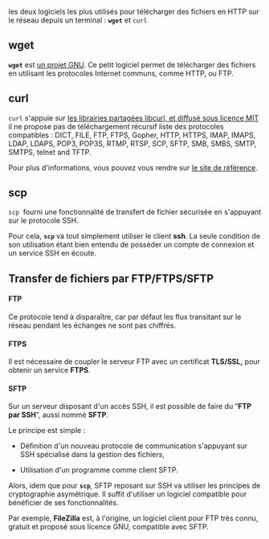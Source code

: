 les deux logiciels les plus utilisés pour télécharger des fichiers en HTTP sur le réseau depuis un terminal : **`wget`** et `curl`

## wget
**`wget`** est [un projet GNU](https://www.gnu.org/software/wget/). Ce petit logiciel permet de télécharger des fichiers en utilisant les protocoles Internet communs, comme HTTP, ou FTP.


## curl
`curl` s'appuie sur [les librairies partagées libcurl, et diffusé sous licence MIT](https://curl.se/)
il ne propose pas de téléchargement récursif
liste des protocoles compatibles : DICT, FILE, FTP, FTPS, Gopher, HTTP, HTTPS, IMAP, IMAPS, LDAP, LDAPS, POP3, POP3S, RTMP, RTSP, SCP, SFTP, SMB, SMBS, SMTP, SMTPS, telnet and TFTP.

Pour plus d'informations, vous pouvez vous rendre sur [le site de référence](https://curl.haxx.se/).


## scp
`scp`  fourni une fonctionnalité de transfert de fichier sécurisée en s'appuyant sur le protocole SSH. 

Pour cela, **`scp`** va tout simplement utiliser le client **ssh**. La seule condition de son utilisation étant bien entendu de posséder un compte de connexion et un service SSH en écoute.


## Transfer de fichiers par FTP/FTPS/SFTP

#### **FTP**
Ce protocole tend à disparaître, car par défaut les flux transitant sur le réseau pendant les échanges ne sont pas chiffrés. 

#### FTPS
Il est nécessaire de coupler le serveur FTP avec un certificat **TLS/SSL,** pour obtenir un service **FTPS**. 

#### SFTP
Sur un serveur disposant d'un accès SSH, il est possible de faire du “**FTP par SSH**”, aussi nommé **SFTP**.

Le principe est simple :

- Définition d'un nouveau protocole de communication s'appuyant sur SSH spécialisé dans la gestion des fichiers,
    
- Utilisation d'un programme comme client SFTP.
    

Alors, idem que pour **`scp`**, SFTP reposant sur SSH va utiliser les principes de cryptographie asymétrique. Il suffit d'utiliser un logiciel compatible pour bénéficier de ses fonctionnalités.

Par exemple, **FileZilla** est, à l'origine, un logiciel client pour FTP très connu, gratuit et proposé sous licence GNU, compatible avec SFTP.
